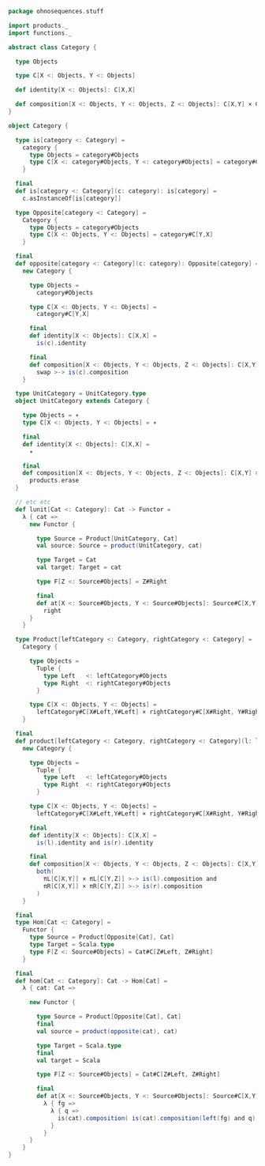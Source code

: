 
```scala
package ohnosequences.stuff

import products._
import functions._

abstract class Category {

  type Objects

  type C[X <: Objects, Y <: Objects]

  def identity[X <: Objects]: C[X,X]

  def composition[X <: Objects, Y <: Objects, Z <: Objects]: C[X,Y] × C[Y,Z] -> C[X,Z]
}

object Category {

  type is[category <: Category] =
    category {
      type Objects = category#Objects
      type C[X <: category#Objects, Y <: category#Objects] = category#C[X,Y]
    }

  final
  def is[category <: Category](c: category): is[category] =
    c.asInstanceOf[is[category]]

  type Opposite[category <: Category] =
    Category {
      type Objects = category#Objects
      type C[X <: Objects, Y <: Objects] = category#C[Y,X]
    }

  final
  def opposite[category <: Category](c: category): Opposite[category] =
    new Category {

      type Objects =
        category#Objects

      type C[X <: Objects, Y <: Objects] =
        category#C[Y,X]

      final
      def identity[X <: Objects]: C[X,X] =
        is(c).identity

      final
      def composition[X <: Objects, Y <: Objects, Z <: Objects]: C[X,Y] × C[Y,Z] -> C[X,Z] =
        swap >-> is(c).composition
    }

  type UnitCategory = UnitCategory.type
  object UnitCategory extends Category {

    type Objects = ∗
    type C[X <: Objects, Y <: Objects] = ∗

    final
    def identity[X <: Objects]: C[X,X] =
      ∗

    final
    def composition[X <: Objects, Y <: Objects, Z <: Objects]: C[X,Y] × C[Y,Z] -> C[X,Z] =
      products.erase
  }

  // etc etc
  def lunit[Cat <: Category]: Cat -> Functor =
    λ { cat =>
      new Functor {

        type Source = Product[UnitCategory, Cat]
        val source: Source = product(UnitCategory, cat)

        type Target = Cat
        val target: Target = cat

        type F[Z <: Source#Objects] = Z#Right

        final
        def at[X <: Source#Objects, Y <: Source#Objects]: Source#C[X,Y] -> Target#C[F[X], F[Y]] =
          right
      }
    }

  type Product[leftCategory <: Category, rightCategory <: Category] =
    Category {

      type Objects =
        Tuple {
          type Left   <: leftCategory#Objects
          type Right  <: rightCategory#Objects
        }

      type C[X <: Objects, Y <: Objects] =
        leftCategory#C[X#Left,Y#Left] × rightCategory#C[X#Right, Y#Right]
    }

  final
  def product[leftCategory <: Category, rightCategory <: Category](l: leftCategory, r: rightCategory): Product[leftCategory,rightCategory] =
    new Category {

      type Objects =
        Tuple {
          type Left   <: leftCategory#Objects
          type Right  <: rightCategory#Objects
        }

      type C[X <: Objects, Y <: Objects] =
        leftCategory#C[X#Left,Y#Left] × rightCategory#C[X#Right, Y#Right]

      final
      def identity[X <: Objects]: C[X,X] =
        is(l).identity and is(r).identity

      final
      def composition[X <: Objects, Y <: Objects, Z <: Objects]: C[X,Y] × C[Y,Z] -> C[X,Z] =
        both(
          πL[C[X,Y]] × πL[C[Y,Z]] >-> is(l).composition and
          πR[C[X,Y]] × πR[C[Y,Z]] >-> is(r).composition
        )
    }

  final
  type Hom[Cat <: Category] =
    Functor {
      type Source = Product[Opposite[Cat], Cat]
      type Target = Scala.type
      type F[Z <: Source#Objects] = Cat#C[Z#Left, Z#Right]
    }

  final
  def hom[Cat <: Category]: Cat -> Hom[Cat] =
    λ { cat: Cat =>

      new Functor {

        type Source = Product[Opposite[Cat], Cat]
        final
        val source = product(opposite(cat), cat)

        type Target = Scala.type
        final
        val target = Scala

        type F[Z <: Source#Objects] = Cat#C[Z#Left, Z#Right]

        final
        def at[X <: Source#Objects, Y <: Source#Objects]: Source#C[X,Y] -> (F[X] -> F[Y]) =
          λ { fg =>
            λ { q =>
              is(cat).composition( is(cat).composition(left(fg) and q) and right(fg))
            }
          }
      }
    }
}

```




[test/scala/tuples/stdComparison.scala]: ../../../test/scala/tuples/stdComparison.scala.md
[test/scala/tuples/syntax.scala]: ../../../test/scala/tuples/syntax.scala.md
[test/scala/functors/functorExamples.scala]: ../../../test/scala/functors/functorExamples.scala.md
[test/scala/sums.scala]: ../../../test/scala/sums.scala.md
[test/scala/ScalaCategory.scala]: ../../../test/scala/ScalaCategory.scala.md
[test/scala/functions/syntax.scala]: ../../../test/scala/functions/syntax.scala.md
[test/scala/categories.scala]: ../../../test/scala/categories.scala.md
[main/scala/stuff/products.scala]: products.scala.md
[main/scala/stuff/Scala.scala]: Scala.scala.md
[main/scala/stuff/package.scala]: package.scala.md
[main/scala/stuff/sums.scala]: sums.scala.md
[main/scala/stuff/boolean.scala]: boolean.scala.md
[main/scala/stuff/functors.scala]: functors.scala.md
[main/scala/stuff/naturalTransformations.scala]: naturalTransformations.scala.md
[main/scala/stuff/categories.scala]: categories.scala.md
[main/scala/stuff/functions.scala]: functions.scala.md